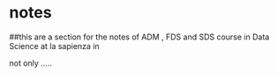 
# notes

##this are a section for the notes of ADM , FDS and SDS course in Data Science at la sapienza in <Rome>

not only ..... 